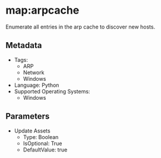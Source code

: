 <!-- region Generated -->
# map:arpcache

Enumerate all entries in the arp cache to discover new hosts.

## Metadata

- Tags:
  - ARP
  - Network
  - Windows
- Language: Python
- Supported Operating Systems:
  - Windows

## Parameters

- Update Assets
  - Type: Boolean
  - IsOptional: True
  - DefaultValue: true
<!-- endregion -->
